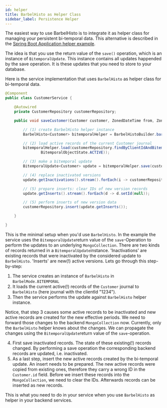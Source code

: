 ```yaml
---
id: helper
title: BarbelHisto as Helper Class
sidebar_label: Persistence Helper
---
```


The easiest way to use BarbelHisto is to integrate it as helper class for managing your persistent bi-temporal data. This alternative is described in the [Spring Boot Application helper example](springboot.md).

The idea is that you use the return value of the `save()` operation, which is an instance of `BitemporalUpdate`. This instance contains all updates happended by the save operation. It is these updates that you need to store to your database.

Here is the service implementation that uses `BarbelHisto` as helper class for bi-temporal data.

```java
@Component
public class CustomerService {

    @Autowired
    private CustomerRepository customerRepository;

    public void saveCustomer(Customer customer, ZonedDateTime from, ZonedDateTime until) {

        // (1) create BarbelHisto helper instance
        BarbelHisto<Customer> bitemporalHelper = BarbelHistoBuilder.barbel().withMode(BarbelMode.BITEMPORAL).build();

        // (2) load active records of the current Customer journal
        bitemporalHelper.load(customerRepository.findByClientIdAndBitemporalStampRecordTimeState(customer.getClientId(),
                BitemporalObjectState.ACTIVE));

        // (3) make a bitemporal update
        BitemporalUpdate<Customer> update = bitemporalHelper.save(customer, from, until);

        // (4) replace inactivated versions
        update.getInactivations().stream().forEach(i -> customerRepository.save(i));

        // (5) prepare inserts: clear IDs of new version records
        update.getInserts().stream().forEach(d -> d.setId(null));

        // (5) perform inserts of new version data
        customerRepository.insert(update.getInserts());

    }

}
```

This is the minimal setup when you'd use `BarbelHisto`. In the example the service uses the `BitemporalUpdate`return value of the `save`-Operation to perform the updates to an underlying `MongoCollection`. There are two kinds of records returned in a `BitemporalUpdate`instance. 'Inactivations' are existing records that were inactivated by the considered update to `BarbelHisto`. 'Inserts' are new(!) active versions. Lets go through this step-by-step:

1. The service creates an instance of `BarbelHisto` in `BarbelMode.BITEMPORAL`
2. It loads the current active(!) records of the `Customer` journal to `BarbelHisto` (here journal with the clientId "1234").
3. Then the service performs the update against `BarbelHisto` helper instance. 

Notice, that step 3 causes some active records to be inactivated and new active records are created for the new effective periods. We need to forward those changes to the backend `MongoCollection` now. Currently, only the `BarbelHisto` helper knows about the changes. We can propagate the changes using the `BitemporalUpdate`return value of the `save`-operation.

4. First save inactivated records. The state of these existing(!) records changed. By performing a save operation the corresponding backend records are updated, i.e. inactivated.
5. As a last step, insert the new active records created by the bi-temporal update. An insert needs to be prepared. The new active records were copied from existing ones, therefore they carry a wrong ID in the `Customer.id` field. Before we insert these records into the `MongoCollection`, we need to clear the IDs. Afterwards records can be inserted as new records.

This is what you need to do in your service when you use `BarbelHisto` as helper in your backend services.
